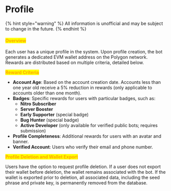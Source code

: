 # Profile

{% hint style="warning" %}
All information is unofficial and may be subject to change in the future.
{% endhint %}

#### <mark style="color:orange;">Overview</mark>

Each user has a unique profile in the system. Upon profile creation, the bot generates a dedicated EVM wallet address on the Polygon network. Rewards are distributed based on multiple criteria, detailed below.

<mark style="color:orange;">**Reward Criteria**</mark>

* **Account Age**: Based on the account creation date. Accounts less than one year old receive a 5% reduction in rewards (only applicable to accounts older than one month).
* **Badges**: Specific rewards for users with particular badges, such as:
  * **Nitro Subscriber**
  * **Server Booster**
  * **Early Supporter** (special badge)
  * **Bug Hunter** (special badge)
  * **Active Developer** (only available for verified public bots; requires submission)
* **Profile Completeness**: Additional rewards for users with an avatar and banner.
* **Verified Account**: Users who verify their email and phone number.

<mark style="color:orange;">**Profile Deletion and Wallet Export**</mark>

Users have the option to request profile deletion. If a user does not export their wallet before deletion, the wallet remains associated with the bot. If the wallet is exported prior to deletion, all associated data, including the seed phrase and private key, is permanently removed from the database.
